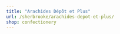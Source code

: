 ```yaml
---
title: "Arachides Dépôt et Plus"
url: /sherbrooke/arachides-depot-et-plus/
shop: confectionery
---
```

